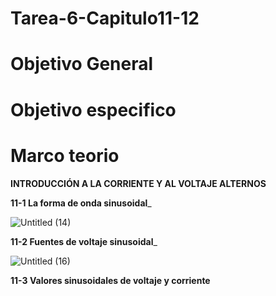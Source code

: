 # Tarea-6-Capitulo11-12
# Objetivo General
# Objetivo especifico 
# Marco teorio
__INTRODUCCIÓN A LA CORRIENTE Y AL VOLTAJE ALTERNOS__

__11-1 La forma de onda sinusoidal___

![Untitled (14)](https://user-images.githubusercontent.com/105671364/178868489-6bb30b7e-0103-402e-9310-a2fa92cac104.jpg)

__11-2 Fuentes de voltaje sinusoidal___

![Untitled (16)](https://user-images.githubusercontent.com/105671364/178868618-846d5eef-f0f9-415f-922e-1c8d9282c4c6.jpg)

__11-3 Valores sinusoidales de voltaje y corriente__
